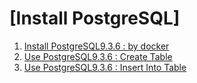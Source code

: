 # [Install PostgreSQL]
1. [Install PostgreSQL9.3.6 : by docker](01_Install_PostgreSQL/01_Install_PostgreSQL9.3.6_by_docker.md)
2. [Use PostgreSQL9.3.6 : Create Table](02_Use_PostgreSQL/01_Create_Table.md)
3. [Use PostgreSQL9.3.6 : Insert Into Table](02_Use_PostgreSQL/02_Insert_Into_Table.md)
